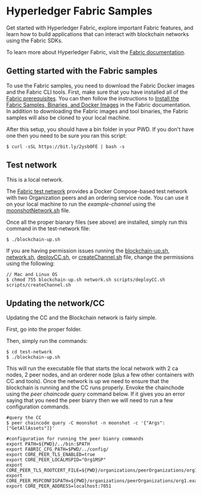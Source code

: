 # Hyperledger Fabric Samples

Get started with Hyperledger Fabric, explore important Fabric features, and learn how to build applications that can interact with blockchain networks using the Fabric SDKs. 

To learn more about Hyperledger Fabric, visit the [Fabric documentation](https://hyperledger-fabric.readthedocs.io/en/latest).

## Getting started with the Fabric samples

To use the Fabric samples, you need to download the Fabric Docker images and the Fabric CLI tools. First, make sure that you have installed all of the [Fabric prerequisites](https://hyperledger-fabric.readthedocs.io/en/latest/prereqs.html). You can then follow the instructions to [Install the Fabric Samples, Binaries, and Docker Images](https://hyperledger-fabric.readthedocs.io/en/latest/install.html) in the Fabric documentation. In addition to downloading the Fabric images and tool binaries, the Fabric samples will also be cloned to your local machine.

After this setup, you should have a bin folder in your PWD. If you don't have one then you need to be sure you ran this script: 
```
$ curl -sSL https://bit.ly/2ysbOFE | bash -s
```

## Test network

This is a local network.

The [Fabric test network](test-network) provides a Docker Compose-based test network with two
Organization peers and an ordering service node. You can use it on your local machine to run the <i>example-channel</i> using the [moonshotNetwork.sh](test-network/blockchain-up.sh) file.

Once all the proper bianary files (see above) are installed, simply run this command in the test-network file:
```
$ ./blockchain-up.sh
```

If you are having permission issues running the [blockchain-up.sh](test-network/blockchain-up.sh), [network.sh](test-network/network.sh), [deployCC.sh](test-network/scripts/deployCC.sh), or [createChannel.sh](test-network/createChannel.sh) file, change the permissions using the following:
```
// Mac and Linux OS
$ chmod 755 blockchain-up.sh network.sh scripts/deployCC.sh scripts/createChannel.sh
```

## Updating the network/CC

Updating the CC and the Blockchain network is fairly simple. 

First, go into the proper folder.

Then, simply run the commands:
```
$ cd test-network
$ ./blockchain-up.sh
```
This will run the executable file that starts the local network with 2 ca nodes, 2 peer nodes, and an orderer node (plus a few other containers with CC and tools). Once the network is up we need to ensure that the blockchain is running and the CC runs properly. Envoke the chainchode using the <i>peer chaincode query</i> command below. If it gives you an error saying that you need the peer bianry then we will need to run a few configuration commands.
```
#query the CC
$ peer chaincode query -C moonshot -n moonshot -c '{"Args":["GetAllAssets"]}'

#configuration for running the peer bianry commands
export PATH=${PWD}/../bin:$PATH
export FABRIC_CFG_PATH=$PWD/../config/
export CORE_PEER_TLS_ENABLED=true
export CORE_PEER_LOCALMSPID="Org1MSP"
export CORE_PEER_TLS_ROOTCERT_FILE=${PWD}/organizations/peerOrganizations/org1.example.com/peers/peer0.org1.example.com/tls/ca.crt
export CORE_PEER_MSPCONFIGPATH=${PWD}/organizations/peerOrganizations/org1.example.com/users/Admin@org1.example.com/msp
export CORE_PEER_ADDRESS=localhost:7051
```
